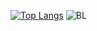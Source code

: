 [![Top Langs](https://github-readme-stats.vercel.app/api/top-langs/?username=RichardWasNotAvailable&layout=pie)](https://www.google.com/url?sa=t&source=web&rct=j&opi=89978449&url=https://www.youtube.com/watch%3Fv%3DdQw4w9WgXcQ&ved=2ahUKEwjF2pi_sOSPAxWGgv0HHSKOGLQQwqsBegQIFhAH&usg=AOvVaw0aHtehaphMhOCAkCydRLZU)
![BL](https://cdn.discordapp.com/attachments/1380612771980513298/1419387154962059435/Untitled_video_-_Made_with_Clipchamp.gif?ex=68d192cc&is=68d0414c&hm=89e38fbdd30499ec1b1927996f8c8923d3b06ee9442c77db68b4f0e0981c0132&)
